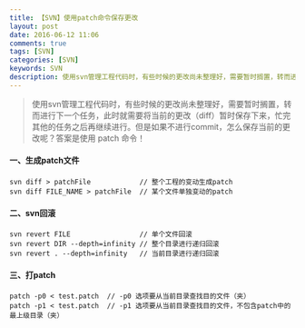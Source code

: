 ```yaml
---
title: 【SVN】使用patch命令保存更改
layout: post
date: 2016-06-12 11:06
comments: true
tags: [SVN]
categories: [SVN]
keywords: SVN
description: 使用svn管理工程代码时，有些时候的更改尚未整理好，需要暂时搁置，转而进行下一个任务，此时就需要将当前的更改（diff）暂时保存下来，忙完其他的任务之后再继续进行。但是如果不进行commit，怎么保存当前的更改呢？答案是使用 patch 命令！
---
```



> 使用svn管理工程代码时，有些时候的更改尚未整理好，需要暂时搁置，转而进行下一个任务，此时就需要将当前的更改（diff）暂时保存下来，忙完其他的任务之后再继续进行。但是如果不进行commit，怎么保存当前的更改呢？答案是使用 patch 命令！

 
#### **一、生成patch文件**

```shell
svn diff > patchFile 			// 整个工程的变动生成patch
svn diff FILE_NAME > patchFile 	// 某个文件单独变动的patch
```

 
 
#### **二、svn回滚**

```shell
svn revert FILE 				// 单个文件回滚
svn revert DIR --depth=infinity // 整个目录进行递归回滚
svn revert . --depth=infinity 	// 当前目录进行递归回滚
```

<!--more-->

  
#### **三、打patch**

```shell
patch -p0 < test.patch 	// -p0 选项要从当前目录查找目的文件（夹）
patch -p1 < test.patch 	// -p1 选项要从当前目录查找目的文件，不包含patch中的最上级目录（夹）
```